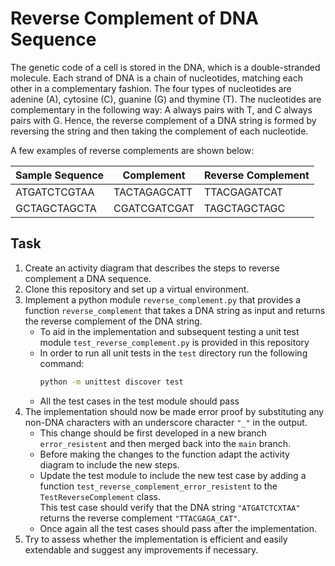 # Reverse Complement of DNA Sequence
The genetic code of a cell is stored in the DNA, which is a double-stranded molecule. Each strand of DNA is a chain of nucleotides, matching each other in a complementary fashion. The four types of nucleotides are adenine (A), cytosine (C), guanine (G) and thymine (T). The nucleotides are complementary in the following way: A always pairs with T, and C always pairs with G. Hence, the reverse complement of a DNA string is formed by reversing the string and then taking the complement of each nucleotide.

A few examples of reverse complements are shown below:

| Sample Sequence | Complement   | Reverse Complement |
|-----------------|--------------|--------------------|
| ATGATCTCGTAA    | TACTAGAGCATT | TTACGAGATCAT       |
| GCTAGCTAGCTA    | CGATCGATCGAT | TAGCTAGCTAGC       |

## Task
1. Create an activity diagram that describes the steps to reverse complement a DNA sequence.
2. Clone this repository and set up a virtual environment.
3. Implement a python module `reverse_complement.py` that provides a function `reverse_complement` that takes a DNA string as input and returns the reverse complement of the DNA string.
   - To aid in the implementation and subsequent testing a unit test module `test_reverse_complement.py` is provided in this repository
   - In order to run all unit tests in the `test` directory run the following command:
     ```sh
     python -m unittest discover test
     ```
   - All the test cases in the test module should pass
4. The implementation should now be made error proof by substituting any non-DNA characters with an underscore character `"_"` in the output.
   - This change should be first developed in a new branch `error_resistent` and then merged back into the `main` branch.
   - Before making the changes to the function adapt the activity diagram to include the new steps.
   - Update the test module to include the new test case by adding a function `test_reverse_complement_error_resistent` to the `TestReverseComplement` class.  
   This test case should verify that the DNA string `"ATGATCTCXTAA"` returns the reverse complement `"TTACGAGA_CAT"`.
   - Once again all the test cases should pass after the implementation.
5. Try to assess whether the implementation is efficient and easily extendable and suggest any improvements if necessary.